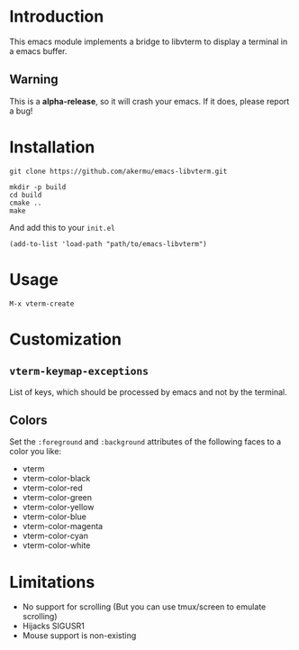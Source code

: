 # Introduction

This emacs module implements a bridge to libvterm to display a terminal in a
emacs buffer.

## Warning

This is a **alpha-release**, so it will crash your emacs. If it does, please
report a bug!

# Installation

```
git clone https://github.com/akermu/emacs-libvterm.git
```

```
mkdir -p build
cd build
cmake ..
make
```

And add this to your `init.el`

```
(add-to-list 'load-path "path/to/emacs-libvterm")
```

# Usage

```
M-x vterm-create
```

# Customization

## `vterm-keymap-exceptions`

List of keys, which should be processed by emacs and not by the terminal.

## Colors

Set the `:foreground` and `:background` attributes of the following faces to a
color you like:

- vterm
- vterm-color-black
- vterm-color-red
- vterm-color-green
- vterm-color-yellow
- vterm-color-blue
- vterm-color-magenta
- vterm-color-cyan
- vterm-color-white

# Limitations

- No support for scrolling (But you can use tmux/screen to emulate scrolling) 
- Hijacks SIGUSR1
- Mouse support is non-existing
